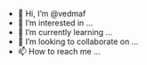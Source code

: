 - 👋 Hi, I’m @vedmaf
- 👀 I’m interested in ...
- 🌱 I’m currently learning ...
- 💞️ I’m looking to collaborate on ...
- 📫 How to reach me ...

<!---
vedmaf/vedmaf is a ✨ special ✨ repository because its `README.md` (this file) appears on your GitHub profile.
You can click the Preview link to take a look at your changes.
--->
